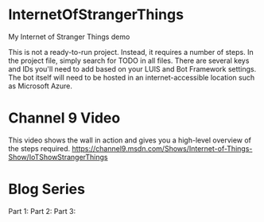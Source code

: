 # InternetOfStrangerThings
My Internet of Stranger Things demo


This is not a ready-to-run project. Instead, it requires a number of steps. In the project file, simply search for TODO in all files. There are several keys and IDs you'll need to add based on your LUIS and Bot Framework settings. The bot itself will need to be hosted in an internet-accessible location such as Microsoft Azure.

# Channel 9 Video

This video shows the wall in action and gives you a high-level overview of the steps required.
https://channel9.msdn.com/Shows/Internet-of-Things-Show/IoTShowStrangerThings

# Blog Series
Part 1: 
Part 2:
Part 3:
